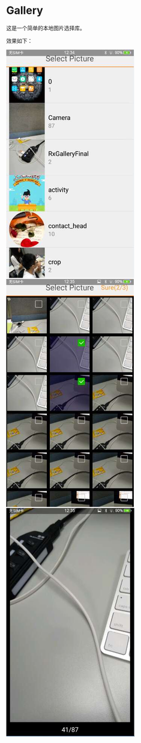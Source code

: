 # Gallery

这是一个简单的本地图片选择库。

效果如下：

![image](https://github.com/wobuaihuangjun/Gallery/blob/master/doc/picture_folder.jpg)
![image](https://github.com/wobuaihuangjun/Gallery/blob/master/doc/gallery.jpg)
![image](https://github.com/wobuaihuangjun/Gallery/blob/master/doc/browse.jpg)

